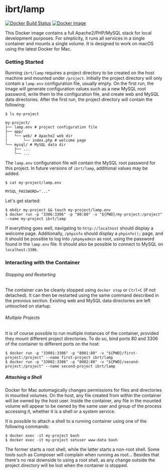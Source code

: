 # ibrt/lamp
[![Docker Build Status](https://img.shields.io/docker/build/ibrt/lamp.svg)](https://hub.docker.com/r/ibrt/lamp/builds)
[![Docker Image](https://images.microbadger.com/badges/image/ibrt/lamp.svg)](https://microbadger.com/images/ibrt/lamp)

This Docker image contains a full Apache2/PHP/MySQL stack for local development purposes. For simplicity, it runs all services in a single container and mounts a single volume. It is designed to work on macOS using the latest Docker for Mac.

### Getting Started

Running `ibrt/lamp` requires a project directory to be created on the host machine and mounted under `/project`. Initially the project directory will only contain a `lamp.env` configuration file, usually empty. On the first run, the image will generate configuration values such as a new MySQL root password, write them to the configuration file, and create web and MySQL data directories. After the first run, the project directory will contain the following:

```
$ ls my-project

my-project/
├── lamp.env # project configuration file
├── app/
│   └── web/ # Apache2 web dir
|       └── index.php # welcome page
└── mysql/ # MySQL data dir
    ├── ...
    └── ...
```

The `lamp.env` configuration file will contain the MySQL root password for this project. In future versions of `ibrt/lamp`, additional values may be added.

```
$ cat my-project/lamp.env

MYSQL_PASSWORD="..."
```

Let's get started:

```
$ mkdir my-project && touch my-project/lamp.env
$ docker run -p "3306:3306" -p "80:80" -v "${PWD}/my-project:/project" --name my-project ibrt/lamp
```

If everything goes well, navigating to `http://localhost` should display a welcome page. Additionally, `/phpinfo` should display a `phpinfo();` page, and it should be possible to log into `/phpmyadmin` as root, using the password found in the `lamp.env` file. It should also be possible to connect to MySQL on `localhost:3306`.

### Interacting with the Container

###### Stopping and Restarting

The container can be cleanly stopped using `docker stop` or `Ctrl+C` (if not detached). It can then be restarted using the same command described in the previous section. Existing web and MySQL data directories are left untouched on startup.

###### Multiple Projects

It is of course possible to run multiple instances of the container, provided they mount different project directories. To do so, bind ports 80 and 3306 of the container to different ports on the host:

```
$ docker run -p "33001:3306" -p "8001:80" -v "${PWD}/first-project:/project" --name first-project ibrt/lamp
$ docker run -p "33002:3306" -p "8002:80" -v "${PWD}/second-project:/project" --name second-project ibrt/lamp
```

##### Attaching a Shell

Docker for Mac automagically changes permissions for files and directories in mounted volumes. On the host, any file created from within the container will be owned by the host user. Inside the container, any file in the mounted volume will appear to be owned by the same user and group of the process accessing it, whether it is a shell or a system service.

It is possible to attach a shell to a running container using one of the following commands:

```
$ docker exec -it my-project bash
$ docker exec -it my-project setuser www-data bash
```

The former starts a root shell, while the latter starts a non-root shell. Some tools such as Composer will complain when running as root... Besides that there's no real downside to using a root shell, as any change outside the project directory will be lost when the container is stopped.
